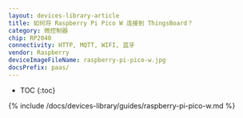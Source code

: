 ```yaml
---
layout: devices-library-article
title: 如何将 Raspberry Pi Pico W 连接到 ThingsBoard？
category: 微控制器
chip: RP2040
connectivity: HTTP, MQTT, WIFI, 蓝牙
vendor: Raspberry
deviceImageFileName: raspberry-pi-pico-w.jpg
docsPrefix: paas/
---
```


* TOC
{:toc}

{% include /docs/devices-library/guides/raspberry-pi-pico-w.md %}